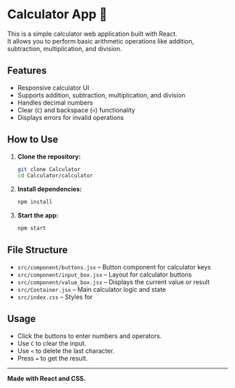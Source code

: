 # Calculator App 🧮

This is a simple calculator web application built with React.  
It allows you to perform basic arithmetic operations like addition, subtraction, multiplication, and division.

## Features

- Responsive calculator UI
- Supports addition, subtraction, multiplication, and division
- Handles decimal numbers
- Clear (`C`) and backspace (`<`) functionality
- Displays errors for invalid operations

## How to Use

1. **Clone the repository:**
   ```bash
   git clone Calculator
   cd Calculator/calculator
   ```

2. **Install dependencies:**
   ```bash
   npm install
   ```

3. **Start the app:**
   ```bash
   npm start
   ```

## File Structure

- `src/component/buttons.jsx` – Button component for calculator keys
- `src/component/input_box.jsx` – Layout for calculator buttons
- `src/component/value_box.jsx` – Displays the current value or result
- `src/Container.jsx` – Main calculator logic and state
- `src/index.css` – Styles for

## Usage

- Click the buttons to enter numbers and operators.
- Use `C` to clear the input.
- Use `<` to delete the last character.
- Press `=` to get the result.

---

**Made with React and CSS.**
